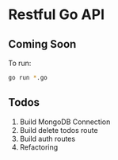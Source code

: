 # Restful Go API

## Coming Soon

To run:

```sh
go run *.go
```

## Todos

1) Build MongoDB Connection
2) Build delete todos route
3) Build auth routes
4) Refactoring
